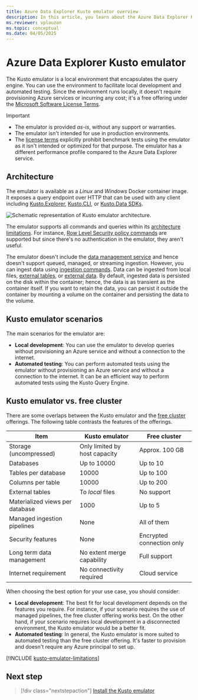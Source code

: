 ```yaml
---
title: Azure Data Explorer Kusto emulator overview
description: In this article, you learn about the Azure Data Explorer Kusto emulator.
ms.reviewer: vplauzon
ms.topic: conceptual
ms.date: 04/05/2025
---
```

# Azure Data Explorer Kusto emulator

The Kusto emulator is a local environment that encapsulates the query engine. You can use the environment to facilitate local development and automated testing. Since the environment runs locally, it doesn't require provisioning Azure services or incurring any cost; it's a free offering under the [Microsoft Software License Terms](https://aka.ms/adx.emulator.license).

> [!IMPORTANT]
>
> - The emulator is provided *as-is*, without any support or warranties.
> - The emulator isn't intended for use in production environments.
> - The [license terms](https://aka.ms/adx.emulator.license) explicitly prohibit benchmark tests using the emulator as it isn't intended or optimized for that purpose. The emulator has a different performance profile compared to the Azure Data Explorer service.

## Architecture

The emulator is available as a *Linux* and *Windows* Docker container image. It exposes a query endpoint over HTTP that can be used with any client including [Kusto.Explorer](/kusto/tools/kusto-explorer-using?view=azure-data-explorer&preserve-view=true), [Kusto.CLI](/kusto/tools/kusto-cli?view=azure-data-explorer&preserve-view=true), or [Kusto.Data SDKs](/kusto/api/netfx/about-kusto-data?view=azure-data-explorer&preserve-view=true).

![Schematic representation of Kusto emulator architecture.](media/kusto-emulator/kusto-emulator-architecture.png)

The emulator supports all commands and queries within its [architecture limitations](#limitations). For instance, [Row Level Security policy commands](/kusto/management/row-level-security-policy?view=azure-data-explorer&preserve-view=true) are supported but since there's no authentication in the emulator, they aren't useful.

The emulator doesn't include the [data management service](ingest-data-overview.md) and hence doesn't support queued, managed, or streaming ingestion. However, you can ingest data using [ingestion commands](/kusto/management/data-ingestion/ingest-from-query?view=azure-data-explorer&preserve-view=true). Data can be ingested from local files, [external tables](/kusto/query/schema-entities/external-tables?view=azure-data-explorer&preserve-view=true), or [external data](/kusto/query/externaldata-operator?pivots=azuredataexplorer?view=azure-data-explorer&preserve-view=true). By default, ingested data is persisted on the disk within the container; hence, the data is as transient as the container itself. If you want to retain the data, you can persist it outside the container by mounting a volume on the container and persisting the data to the volume.

## Kusto emulator scenarios

The main scenarios for the emulator are:

- **Local development**: You can use the emulator to develop queries without provisioning an Azure service and without a connection to the internet.
- **Automated testing**: You can perform automated tests using the emulator without provisioning an Azure service and without a connection to the internet. It can be an efficient way to perform automated tests using the Kusto Query Engine.

## Kusto emulator vs. free cluster

There are some overlaps between the Kusto emulator and the [free cluster](start-for-free.md) offerings. The following table contrasts the features of the offerings.

| Item | Kusto emulator | Free cluster |
|--|--|--|
| Storage (uncompressed) | Only limited by host capacity | Approx. 100 GB |
| Databases | Up to 10000 | Up to 10 |
| Tables per database | 10000 | Up to 100 |
| Columns per table | 10000 | Up to 200 |
| External tables | To *local* files | No support |
| Materialized views per database | 1000 | Up to 5 |
| Managed ingestion pipelines | None | All of them |
| Security features | None | Encrypted connection only |
| Long term data management | No extent merge capability | Full support |
| Internet requirement | No connectivity required | Cloud service |

When choosing the best option for your use case, you should consider:

- **Local development**: The best fit for local development depends on the features you require. For instance, if your scenario requires the use of managed pipelines, the free cluster offering works best. On the other hand, if your scenario requires local development in a disconnected environment, the Kusto emulator would be a better fit.
- **Automated testing**: In general, the Kusto emulator is more suited to automated testing than the free cluster offering. It's faster to provision and doesn't require any Azure principal to set up.

[!INCLUDE [kusto-emulator-limitations](includes/kusto-emulator-limitations.md)]

## Next step

> [!div class="nextstepaction"]
> [Install the Kusto emulator](kusto-emulator-install.md)
